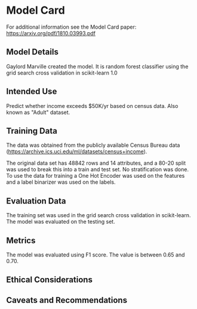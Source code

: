 # Model Card

For additional information see the Model Card paper: https://arxiv.org/pdf/1810.03993.pdf

## Model Details

Gaylord Marville created the model. It is random forest classifier using the grid search cross validation in scikit-learn 1.0

## Intended Use

Predict whether income exceeds $50K/yr based on census data. Also known as "Adult" dataset.

## Training Data

The data was obtained from the publicly available Census Bureau data (https://archive.ics.uci.edu/ml/datasets/census+income).

The original data set has 48842 rows and 14 attributes, and a 80-20 split was used to break this into a train and test set. No stratification was done. To use the data for training a One Hot Encoder was used on the features and a label binarizer was used on the labels.

## Evaluation Data

The training set was used in the grid search cross validation in scikit-learn. The model was evaluated on the testing set.

## Metrics

The model was evaluated using F1 score. The value is between 0.65 and 0.70.

## Ethical Considerations

## Caveats and Recommendations
